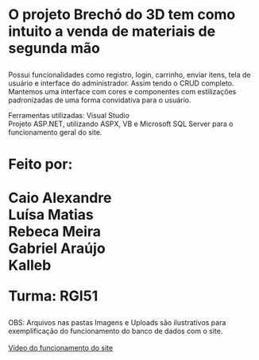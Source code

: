 # <p>O projeto Brechó do 3D tem como intuito a venda de materiais de segunda mão<br>
Possui funcionalidades como registro, login, carrinho, enviar itens, tela de usuário e interface do administrador. Assim tendo o CRUD completo.<br>
Mantemos uma interface com cores e componentes com estilizações padronizadas de uma forma convidativa para o usuário.</p>
<p>Ferramentas utilizadas: Visual Studio<br>
Projeto ASP.NET, utilizando ASPX, VB e Microsoft SQL Server para o funcionamento geral do site.</p>
<h1>Feito por: <br><br>Caio Alexandre <br>Luísa Matias <br>Rebeca Meira <br>Gabriel Araújo <br>Kalleb
<p>Turma: RGI51</p></h1>
<p>OBS: Arquivos nas pastas Imagens e Uploads são ilustrativos para exemplificação do funcionamento do banco de dados com o site.<br><br>
<a href="https://youtu.be/f9cbpR1JlmI">Vídeo do funcionamento do site</a></p>
